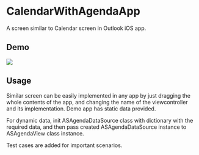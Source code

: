 # CalendarWithAgendaApp

A screen similar to Calendar screen in Outlook iOS app.

## Demo
![](https://i.imgur.com/ZK1G2pf.gif)

## Usage

Similar screen can be easily implemented in any app by just dragging the whole contents of the app, and changing the name of the viewcontroller and its implementation.
Demo app has static data provided.

For dynamic data, init ASAgendaDataSource class with dictionary with the required data, and then pass created ASAgendaDataSource instance to ASAgendaView class instance.

Test cases are added for important scenarios.



